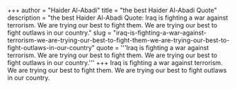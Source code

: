 +++
author = "Haider Al-Abadi"
title = "the best Haider Al-Abadi Quote"
description = "the best Haider Al-Abadi Quote: Iraq is fighting a war against terrorism. We are trying our best to fight them. We are trying our best to fight outlaws in our country."
slug = "iraq-is-fighting-a-war-against-terrorism-we-are-trying-our-best-to-fight-them-we-are-trying-our-best-to-fight-outlaws-in-our-country"
quote = '''Iraq is fighting a war against terrorism. We are trying our best to fight them. We are trying our best to fight outlaws in our country.'''
+++
Iraq is fighting a war against terrorism. We are trying our best to fight them. We are trying our best to fight outlaws in our country.
